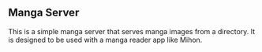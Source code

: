 ## Manga Server

This is a simple manga server that serves manga images from a directory. It is designed to be used with a manga reader app like Mihon.